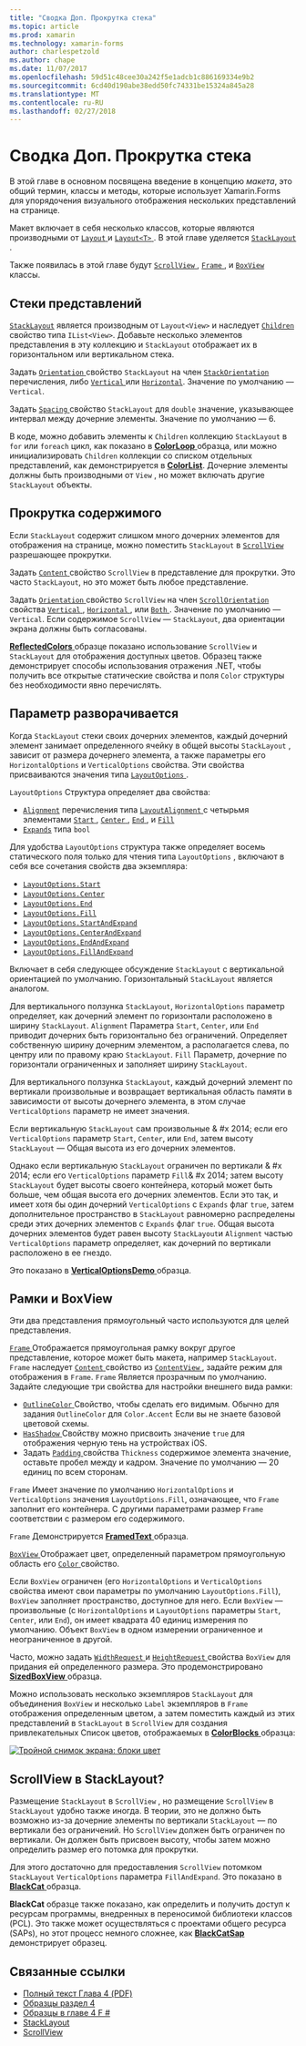 ```yaml
---
title: "Сводка Доп. Прокрутка стека"
ms.topic: article
ms.prod: xamarin
ms.technology: xamarin-forms
author: charlespetzold
ms.author: chape
ms.date: 11/07/2017
ms.openlocfilehash: 59d51c48cee30a242f5e1adcb1c886169334e9b2
ms.sourcegitcommit: 6cd40d190abe38edd50fc74331be15324a845a28
ms.translationtype: MT
ms.contentlocale: ru-RU
ms.lasthandoff: 02/27/2018
---
```

# <a name="summary-of-chapter-4-scrolling-the-stack"></a>Сводка Доп. Прокрутка стека

В этой главе в основном посвящена введение в концепцию *макета*, это общий термин, классы и методы, которые использует Xamarin.Forms для упорядочения визуального отображения нескольких представлений на странице.

Макет включает в себя несколько классов, которые являются производными от [ `Layout` ](https://developer.xamarin.com/api/type/Xamarin.Forms.Layout/) и [ `Layout<T>` ](https://developer.xamarin.com/api/type/Xamarin.Forms.Layout%3CT%3E/). В этой главе уделяется [ `StackLayout` ](https://developer.xamarin.com/api/type/Xamarin.Forms.StackLayout/).

Также появилась в этой главе будут [ `ScrollView` ](https://developer.xamarin.com/api/type/Xamarin.Forms.ScrollView/), [ `Frame` ](https://developer.xamarin.com/api/type/Xamarin.Forms.Frame/), и [ `BoxView` ](https://developer.xamarin.com/api/type/Xamarin.Forms.BoxView/) классы.

## <a name="stacks-of-views"></a>Стеки представлений

[`StackLayout`](https://developer.xamarin.com/api/type/Xamarin.Forms.StackLayout/) является производным от `Layout<View>` и наследует [ `Children` ](https://developer.xamarin.com/api/type/Xamarin.Forms.Layout%3CT%3E/) свойство типа `IList<View>`. Добавьте несколько элементов представления в эту коллекцию и `StackLayout` отображает их в горизонтальном или вертикальном стека.

Задать [ `Orientation` ](https://developer.xamarin.com/api/property/Xamarin.Forms.StackLayout.Orientation/) свойство `StackLayout` на член [ `StackOrientation` ](https://developer.xamarin.com/api/type/Xamarin.Forms.StackOrientation/) перечисления, либо [ `Vertical` ](https://developer.xamarin.com/api/field/Xamarin.Forms.StackOrientation.Vertical/) или [ `Horizontal`](https://developer.xamarin.com/api/field/Xamarin.Forms.StackOrientation.Horizontal/). Значение по умолчанию — `Vertical`.

Задать [ `Spacing` ](https://developer.xamarin.com/api/property/Xamarin.Forms.StackLayout.Spacing/) свойство `StackLayout` для `double` значение, указывающее интервал между дочерние элементы. Значение по умолчанию — 6.

В коде, можно добавить элементы к `Children` коллекцию `StackLayout` в `for` или `foreach` цикл, как показано в [ **ColorLoop** ](https://github.com/xamarin/xamarin-forms-book-samples/tree/master/Chapter04/ColorLoop) образца, или можно инициализировать `Children` коллекции со списком отдельных представлений, как демонстрируется в [ **ColorList**](https://github.com/xamarin/xamarin-forms-book-samples/tree/master/Chapter04/ColorList). Дочерние элементы должны быть производными от `View` , но может включать другие `StackLayout` объекты.

## <a name="scrolling-content"></a>Прокрутка содержимого

Если `StackLayout` содержит слишком много дочерних элементов для отображения на странице, можно поместить `StackLayout` в [ `ScrollView` ](https://developer.xamarin.com/api/type/Xamarin.Forms.ScrollView/) разрешающее прокрутки.

Задать [ `Content` ](https://developer.xamarin.com/api/property/Xamarin.Forms.ScrollView.Content/) свойство `ScrollView` в представление для прокрутки. Это часто `StackLayout`, но это может быть любое представление.

Задать [ `Orientation` ](https://developer.xamarin.com/api/property/Xamarin.Forms.ScrollView.Orientation/) свойство `ScrollView` на член [ `ScrollOrientation` ](https://developer.xamarin.com/api/type/Xamarin.Forms.ScrollOrientation/) свойства [ `Vertical` ](https://developer.xamarin.com/api/field/Xamarin.Forms.ScrollOrientation.Vertical/), [ `Horizontal` ](https://developer.xamarin.com/api/field/Xamarin.Forms.ScrollOrientation.Horizontal/), или [ `Both` ](https://developer.xamarin.com/api/field/Xamarin.Forms.ScrollOrientation.Both/). Значение по умолчанию — `Vertical`. Если содержимое `ScrollView` — `StackLayout`, два ориентации экрана должны быть согласованы.

[ **ReflectedColors** ](https://github.com/xamarin/xamarin-forms-book-samples/tree/master/Chapter04/ReflectedColors) образце показано использование `ScrollView` и `StackLayout` для отображения доступных цветов. Образец также демонстрирует способы использования отражения .NET, чтобы получить все открытые статические свойства и поля `Color` структуры без необходимости явно перечислять.

## <a name="the-expands-option"></a>Параметр разворачивается

Когда `StackLayout` стеки своих дочерних элементов, каждый дочерний элемент занимает определенного ячейку в общей высоты `StackLayout` , зависит от размера дочернего элемента, а также параметры его `HorizontalOptions` и `VerticalOptions` свойства. Эти свойства присваиваются значения типа [ `LayoutOptions` ](http://developer.xamstage.com/api/type/Xamarin.Forms.LayoutOptions/).

`LayoutOptions` Структура определяет два свойства:

- [`Alignment`](https://developer.xamarin.com/api/property/Xamarin.Forms.LayoutOptions.Alignment/) перечисления типа [ `LayoutAlignment` ](https://developer.xamarin.com/api/type/Xamarin.Forms.LayoutAlignment/) с четырьмя элементами [ `Start` ](https://developer.xamarin.com/api/field/Xamarin.Forms.LayoutAlignment.Start/), [ `Center` ](https://developer.xamarin.com/api/field/Xamarin.Forms.LayoutAlignment.Center/), [ `End` ](https://developer.xamarin.com/api/field/Xamarin.Forms.LayoutAlignment.End/), и [`Fill`](https://developer.xamarin.com/api/field/Xamarin.Forms.LayoutAlignment.Fill/)
- [`Expands`](https://developer.xamarin.com/api/property/Xamarin.Forms.LayoutOptions.Expands/) типа `bool`

Для удобства `LayoutOptions` структура также определяет восемь статического поля только для чтения типа `LayoutOptions` , включают в себя все сочетания свойств два экземпляра:

- [`LayoutOptions.Start`](https://developer.xamarin.com/api/field/Xamarin.Forms.LayoutOptions.Start/)
- [`LayoutOptions.Center`](https://developer.xamarin.com/api/field/Xamarin.Forms.LayoutOptions.Center/)
- [`LayoutOptions.End`](https://developer.xamarin.com/api/field/Xamarin.Forms.LayoutOptions.End/)
- [`LayoutOptions.Fill`](https://developer.xamarin.com/api/field/Xamarin.Forms.LayoutOptions.Fill/)
- [`LayoutOptions.StartAndExpand`](https://developer.xamarin.com/api/field/Xamarin.Forms.LayoutOptions.StartAndExpand/)
- [`LayoutOptions.CenterAndExpand`](https://developer.xamarin.com/api/field/Xamarin.Forms.LayoutOptions.CenterAndExpand/)
- [`LayoutOptions.EndAndExpand`](https://developer.xamarin.com/api/field/Xamarin.Forms.LayoutOptions.EndAndExpand/)
- [`LayoutOptions.FillAndExpand`](https://developer.xamarin.com/api/field/Xamarin.Forms.LayoutOptions.FillAndExpand/)

Включает в себя следующее обсуждение `StackLayout` с вертикальной ориентацией по умолчанию. Горизонтальный `StackLayout` является аналогом.

Для вертикального ползунка `StackLayout`, `HorizontalOptions` параметр определяет, как дочерний элемент по горизонтали расположено в ширину `StackLayout`. `Alignment` Параметра `Start`, `Center`, или `End` приводит дочерних быть горизонтально без ограничений. Определяет собственную ширину дочерним элементом, а располагается слева, по центру или по правому краю `StackLayout`. `Fill` Параметр, дочерние по горизонтали ограниченных и заполняет ширину `StackLayout`.

Для вертикального ползунка `StackLayout`, каждый дочерний элемент по вертикали произвольные и возвращает вертикальная область памяти в зависимости от высоты дочернего элемента, в этом случае `VerticalOptions` параметр не имеет значения.

Если вертикальную `StackLayout` сам произвольные & #x 2014; если его `VerticalOptions` параметр `Start`, `Center`, или `End`, затем высоту `StackLayout` — Общая высота из его дочерних элементов.

Однако если вертикальную `StackLayout` ограничен по вертикали & #x 2014; если его `VerticalOptions` параметр `Fill`& #x 2014; затем высоту `StackLayout` будет высоты своего контейнера, который может быть больше, чем общая высота его дочерних элементов. Если это так, и имеет хотя бы один дочерний `VerticalOptions` с `Expands` флаг `true`, затем дополнительное пространство в `StackLayout` равномерно распределены среди этих дочерних элементов с `Expands` флаг `true`. Общая высота дочерних элементов будет равен высоту `StackLayout`и `Alignment` частью `VerticalOptions` параметр определяет, как дочерний по вертикали расположено в ее гнездо.

Это показано в [ **VerticalOptionsDemo** ](https://github.com/xamarin/xamarin-forms-book-samples/tree/master/Chapter04/VerticalOptionsDemo) образца.

## <a name="frame-and-boxview"></a>Рамки и BoxView

Эти два представления прямоугольный часто используются для целей представления.

[ `Frame` ](https://developer.xamarin.com/api/type/Xamarin.Forms.Frame/) Отображается прямоугольная рамку вокруг другое представление, которое может быть макета, например `StackLayout`. `Frame` наследует [ `Content` ](https://developer.xamarin.com/api/property/Xamarin.Forms.ContentView.Content/) свойство из [ `ContentView` ](https://developer.xamarin.com/api/type/Xamarin.Forms.ContentView/) , задайте режим для отображения в `Frame`. `Frame` Является прозрачным по умолчанию. Задайте следующие три свойства для настройки внешнего вида рамки:

- [ `OutlineColor` ](https://developer.xamarin.com/api/property/Xamarin.Forms.Frame.OutlineColor/) Свойство, чтобы сделать его видимым. Обычно для задания `OutlineColor` для `Color.Accent` Если вы не знаете базовой цветовой схемы.
- [ `HasShadow` ](https://developer.xamarin.com/api/property/Xamarin.Forms.Frame.HasShadow/) Свойству можно присвоить значение `true` для отображения черную тень на устройствах iOS.
- Задать [ `Padding` ](https://developer.xamarin.com/api/property/Xamarin.Forms.Layout.Padding/) свойства `Thickness` содержимое элемента значение, оставьте пробел между и кадром. Значение по умолчанию — 20 единиц по всем сторонам.

`Frame` Имеет значение по умолчанию `HorizontalOptions` и `VerticalOptions` значения `LayoutOptions.Fill`, означающее, что `Frame` заполнит его контейнера. С другими параметрами размер `Frame` соответствии с размером его содержимого.

`Frame` Демонстрируется [ **FramedText** ](https://github.com/xamarin/xamarin-forms-book-samples/tree/master/Chapter04/FramedText) образца.

[ `BoxView` ](https://developer.xamarin.com/api/type/Xamarin.Forms.BoxView/) Отображает цвет, определенный параметром прямоугольную область его [ `Color` ](https://developer.xamarin.com/api/property/Xamarin.Forms.BoxView.Color/) свойство.

Если `BoxView` ограничен (его `HorizontalOptions` и `VerticalOptions` свойства имеют свои параметры по умолчанию `LayoutOptions.Fill`), `BoxView` заполняет пространство, доступное для него. Если `BoxView` — произвольные (с `HorizontalOptions` и `LayoutOptions` параметры `Start`, `Center`, или `End`), он имеет квадрата 40 единиц измерения по умолчанию. Объект `BoxView` в одном измерении ограниченное и неограниченное в другой.

Часто, можно задать [ `WidthRequest` ](https://developer.xamarin.com/api/property/Xamarin.Forms.VisualElement.WidthRequest/) и [ `HeightRequest` ](https://developer.xamarin.com/api/property/Xamarin.Forms.VisualElement.HeightRequest/) свойства `BoxView` для придания ей определенного размера. Это продемонстрировано [ **SizedBoxView** ](https://github.com/xamarin/xamarin-forms-book-samples/tree/master/Chapter04/SizedBoxView) образца.

Можно использовать несколько экземпляров `StackLayout` для объединения `BoxView` и несколько `Label` экземпляров в `Frame` отображения определенным цветом, а затем поместить каждый из этих представлений в `StackLayout` в `ScrollView` для создания привлекательных Список цветов, отображаемых в [ **ColorBlocks** ](https://github.com/xamarin/xamarin-forms-book-samples/tree/master/Chapter04/ColorBlocks) образца:

[![Тройной снимок экрана: блоки цвет](images/ch04fg11-small.png "список цветов")](images/ch04fg11-large.png "список цветов")

## <a name="a-scrollview-in-a-stacklayout"></a>ScrollView в StackLayout?

Размещение `StackLayout` в `ScrollView` , но размещение `ScrollView` в `StackLayout` удобно также иногда. В теории, это не должно быть возможно из-за дочерние элементы по вертикали `StackLayout` — по вертикали без ограничений. Но `ScrollView` должен быть ограничен по вертикали. Он должен быть присвоен высоту, чтобы затем можно определить размер его потомка для прокрутки.

Для этого достаточно для предоставления `ScrollView` потомком `StackLayout` `VerticalOptions` параметра `FillAndExpand`. Это показано в [ **BlackCat** ](https://github.com/xamarin/xamarin-forms-book-samples/tree/master/Chapter04/BlackCat) образца.

**BlackCat** образце также показано, как определить и получить доступ к ресурсам программы, внедренных в переносимой библиотеки классов (PCL). Это также может осуществляться с проектами общего ресурса (SAPs), но этот процесс немного сложнее, как [ **BlackCatSap** ](https://github.com/xamarin/xamarin-forms-book-samples/tree/master/Chapter04/BlackCatSap) демонстрирует образец.



## <a name="related-links"></a>Связанные ссылки

- [Полный текст Глава 4 (PDF)](https://download.xamarin.com/developer/xamarin-forms-book/XamarinFormsBook-Ch04-Apr2016.pdf)
- [Образцы раздел 4](https://github.com/xamarin/xamarin-forms-book-samples/tree/master/Chapter04)
- [Образцы в главе 4 F #](https://github.com/xamarin/xamarin-forms-book-samples/tree/master/Chapter04/FS)
- [StackLayout](~/xamarin-forms/user-interface/layouts/stack-layout.md)
- [ScrollView](~/xamarin-forms/user-interface/layouts/scroll-view.md)
